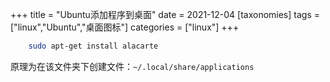 +++
title =  "Ubuntu添加程序到桌面"
date =   2021-12-04
[taxonomies] 
tags = ["linux","Ubuntu","桌面图标"]
categories = ["linux"]
+++

```bash
    sudo apt-get install alacarte
```

原理为在该文件夹下创建文件：`~/.local/share/applications`
